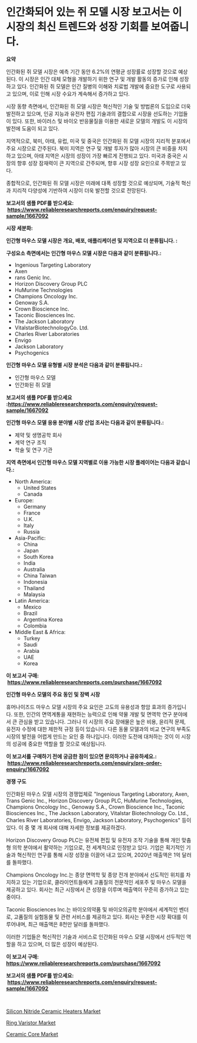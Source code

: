 <p><h1>인간화되어 있는 쥐 모델 시장 보고서는 이 시장의 최신 트렌드와 성장 기회를 보여줍니다.</h1></p><p><strong>요약</strong></p>
<p><p>인간화된 쥐 모델 시장은 예측 기간 동안 6.2%의 연평균 성장률로 성장할 것으로 예상된다. 이 시장은 인간 대체 모형을 개발하기 위한 연구 및 개발 활동의 증가로 인해 성장하고 있다. 인간화된 쥐 모델은 인간 질병의 이해와 치료법 개발에 중요한 도구로 사용되고 있으며, 이로 인해 시장 수요가 계속해서 증가하고 있다. </p><p>시장 동향 측면에서, 인간화된 쥐 모델 시장은 혁신적인 기술 및 방법론의 도입으로 더욱 발전하고 있으며, 인공 지능과 유전자 편집 기술과의 결합으로 시장을 선도하는 기업들이 있다. 또한, 바이러스 및 바이오 반응물질을 이용한 새로운 모델의 개발도 이 시장의 발전에 도움이 되고 있다. </p><p>지역적으로, 북미, 아태, 유럽, 미국 및 중국은 인간화된 쥐 모델 시장의 지리적 분포에서 주요 시장으로 간주된다. 북미 지역은 연구 및 개발 투자가 많아 시장의 큰 비중을 차지하고 있으며, 아태 지역은 시장의 성장이 가장 빠르게 진행되고 있다. 미국과 중국은 시장의 향후 성장 잠재력이 큰 지역으로 간주되며, 향후 시장 성장 요인으로 주목받고 있다. </p><p>종합적으로, 인간화된 쥐 모델 시장은 미래에 대폭 성장할 것으로 예상되며, 기술적 혁신과 지리적 다양성에 기반하여 시장이 더욱 발전할 것으로 전망된다.</p></p>
<p><strong>보고서의 샘플 PDF를 받으세요: &nbsp;<a href="https://www.reliableresearchreports.com/enquiry/request-sample/1667092">https://www.reliableresearchreports.com/enquiry/request-sample/1667092</a></strong></p>
<p><strong>시장 세분화:</strong></p>
<p><strong> 인간형 마우스 모델 시장은 개요, 배포, 애플리케이션 및 지역으로 더 분류됩니다. :</strong></p>
<p><strong>구성요소 측면에서는 인간형 마우스 모델 시장은 다음과 같이 분류됩니다.:</strong></p>
<p><ul><li>Ingenious Targeting Laboratory</li><li>Axen</li><li>rans Genic Inc.</li><li>Horizon Discovery Group PLC</li><li>HuMurine Technologies</li><li>Champions Oncology Inc.</li><li>Genoway S.A.</li><li>Crown Bioscience Inc.</li><li>Taconic Biosciences Inc.</li><li>The Jackson Laboratory</li><li>VitalstarBiotechnologyCo. Ltd.</li><li>Charles River Laboratories</li><li>Envigo</li><li>Jackson Laboratory</li><li>Psychogenics</li></ul></p>
<p><strong> 인간형 마우스 모델 유형별 시장 분석은 다음과 같이 분류됩니다.:</strong></p>
<p><ul><li>인간형 마우스 모델</li><li>인간화된 쥐 모델</li></ul></p>
<p><strong>보고서의 샘플 PDF를 받으세요 :<a href="https://www.reliableresearchreports.com/enquiry/request-sample/1667092">https://www.reliableresearchreports.com/enquiry/request-sample/1667092</a></strong></p>
<p><strong> 인간형 마우스 모델 응용 분야별 시장 산업 조사는 다음과 같이 분류됩니다.:</strong></p>
<p><ul><li>제약 및 생명공학 회사</li><li>계약 연구 조직</li><li>학술 및 연구 기관</li></ul></p>
<p><strong>지역 측면에서 인간형 마우스 모델 지역별로 이용 가능한 시장 플레이어는 다음과 같습니다.:</strong></p>
<p><ul>
    <li>
        North America:
        <ul>
            <li>United States</li>
            <li>Canada</li>
        </ul>
    </li>
    <li>
        Europe:
        <ul>
            <li>Germany</li>
            <li>France</li>
            <li>U.K.</li>
            <li>Italy</li>
            <li>Russia</li>
        </ul>
    </li>
    <li>
        Asia-Pacific:
        <ul>
            <li>China</li>
            <li>Japan</li>
            <li>South Korea</li>
            <li>India</li>
            <li>Australia</li>
            <li>China Taiwan</li>
            <li>Indonesia</li>
            <li>Thailand</li>
            <li>Malaysia</li>
        </ul>
    </li>
    <li>
        Latin America:
        <ul>
            <li>Mexico</li>
            <li>Brazil</li>
            <li>Argentina Korea</li>
            <li>Colombia</li>
        </ul>
    </li>
    <li>
        Middle East & Africa:
        <ul>
            <li>Turkey</li>
            <li>Saudi</li>
            <li>Arabia</li>
            <li>UAE</li>
            <li>Korea</li>
        </ul>
    </li>
    </ul></p>
<p><strong>이 보고서 구매: &nbsp;<a href="https://www.reliableresearchreports.com/purchase/1667092">https://www.reliableresearchreports.com/purchase/1667092</a></strong></p>
<p><strong>인간형 마우스 모델의 주요 동인 및 장벽 시장</strong></p>
<p><p>휴머나이즈드 마우스 모델 시장의 주요 요인은 고도의 유용성과 항암 효과의 증가입니다. 또한, 인간의 면역계통을 재현하는 능력으로 인해 약물 개발 및 면역학 연구 분야에서 큰 관심을 받고 있습니다. 그러나 이 시장의 주요 장애물은 높은 비용, 윤리적 문제, 유전자 수정에 대한 제한적 규정 등이 있습니다. 다른 동물 모델과의 비교 연구의 부족도 시장의 발전을 어렵게 만드는 요인 중 하나입니다. 이러한 도전에 대처하는 것이 이 시장의 성공에 중요한 역할을 할 것으로 예상됩니다.</p></p>
<p><strong>이 보고서를 구매하기 전에 궁금한 점이 있으면 문의하거나 공유하세요.: &nbsp;<a href="https://www.reliableresearchreports.com/enquiry/pre-order-enquiry/1667092">https://www.reliableresearchreports.com/enquiry/pre-order-enquiry/1667092</a></strong></p>
<p><strong>경쟁 구도</strong></p>
<p><p>인간화된 마우스 모델 시장의 경쟁업체로 "Ingenious Targeting Laboratory, Axen, Trans Genic Inc., Horizon Discovery Group PLC, HuMurine Technologies, Champions Oncology Inc., Genoway S.A., Crown Bioscience Inc., Taconic Biosciences Inc., The Jackson Laboratory, Vitalstar Biotechnology Co. Ltd., Charles River Laboratories, Envigo, Jackson Laboratory, Psychogenics" 등이 있다. 이 중 몇 개 회사에 대해 자세한 정보를 제공하겠다.</p><p>Horizon Discovery Group PLC는 유전체 편집 및 유전자 조작 기술을 통해 개인 맞춤형 의학 분야에서 활약하는 기업으로, 전 세계적으로 인정받고 있다. 기업은 획기적인 기술과 혁신적인 연구를 통해 시장 성장을 이끌어 내고 있으며, 2020년 매출액은 1억 달러를 돌파했다.</p><p>Champions Oncology Inc.는 종양 면역학 및 종양 전개 분야에서 선도적인 위치를 차지하고 있는 기업으로, 클라이언트들에게 고품질의 전문적인 세포주 및 마우스 모델을 제공하고 있다. 회사는 최근 시장에서 큰 성장을 이루며 매출액이 꾸준히 증가하고 있는 중이다.</p><p>Taconic Biosciences Inc.는 바이오의약품 및 바이오의공학 분야에서 세계적인 벤더로, 고품질의 실험동물 및 관련 서비스를 제공하고 있다. 회사는 꾸준한 시장 확대를 이루어내며, 최근 매출액은 8천만 달러를 돌파했다.</p><p>이러한 기업들은 혁신적인 기술과 서비스로 인간화된 마우스 모델 시장에서 선두적인 역할을 하고 있으며, 더 많은 성장이 예상된다.</p></p>
<p><strong>이 보고서 구매: &nbsp; <a href="https://www.reliableresearchreports.com/purchase/1667092">https://www.reliableresearchreports.com/purchase/1667092</a></strong></p>
<p><strong>보고서의 샘플 PDF를 받으세요: &nbsp;<a href="https://www.reliableresearchreports.com/enquiry/request-sample/1667092">https://www.reliableresearchreports.com/enquiry/request-sample/1667092</a></strong><strong></strong></p>
<p>&nbsp;</p>
<p><p><a href="https://github.com/singletonthaxterkelliehr2df/Market-Research-Report-List-1/blob/main/silicon-nitride-ceramic-heaters-market.md">Silicon Nitride Ceramic Heaters Market</a></p><p><a href="https://github.com/kufem1/Market-Research-Report-List-2/blob/main/ring-varistor-market.md">Ring Varistor Market</a></p><p><a href="https://frill-swim-3cd.notion.site/Ceramic-Core-Market-Provides-Detailed-Segmentation-of-this-Market-based-on-Type-Application-and-Re-097d402eabab4bd3890f7779e209e61a">Ceramic Core Market</a></p></p>